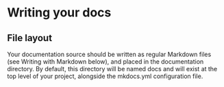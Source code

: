 # Writing your docs

## File layout

Your documentation source should be written as regular Markdown files (see Writing with Markdown below), and placed in the documentation directory. By default, this directory will be named docs and will exist at the top level of your project, alongside the mkdocs.yml configuration file.
